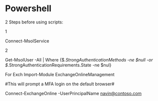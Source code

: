 # Powershell
2 Steps before using scripts:

1

Connect-MsolService


2

Get-MsolUser -All | Where {$_.StrongAuthenticationMethods -ne $null -or $_.StrongAuthenticationRequirements.State -ne $nul}


For Exch
Import-Module ExchangeOnlineManagement

#This will prompt a MFA login on the default browser#

Connect-ExchangeOnline -UserPrincipalName navin@contoso.com 
